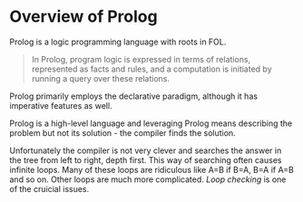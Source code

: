 # Overview of Prolog

Prolog is a logic programming language with roots in FOL.

>In Prolog, program logic is expressed in terms of relations, represented as facts and rules, and a computation is initiated by running a query over these relations.

Prolog primarily employs the declarative paradigm, although it has imperative features as well.

Prolog is a high-level language and leveraging Prolog means describing the problem but not its solution - the compiler finds the solution.

Unfortunately the compiler is not very clever and searches the answer in the tree from left to right, depth first. This way of searching often causes infinite loops. Many of these loops are ridiculous like A=B if B=A, B=A if A=B and so on. Other loops are much more complicated. *Loop checking* is one of the cruicial issues.
